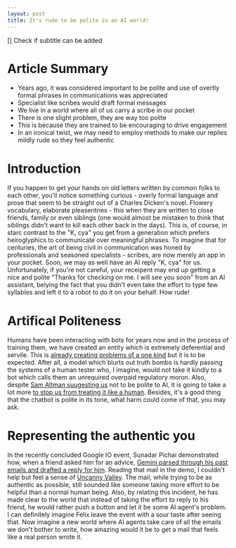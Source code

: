 ```yaml
--- 
layout: post 
title: It's rude to be polite in an AI world! 
---
```


[] Check if subtitle can be added

# Article Summary
- Years ago, it was considered important to be polite and use of overtly formal phrases in communications was appreciated
- Specialist like scribes would draft formal messages
- We live in a world where all of us carry a scribe in our pocket
- There is one slight problem, they are way too polite
- This is because they are trained to be encouraging to drive engagement
- In an ironical twist, we may need to employ methods to make our replies mildly rude so they feel authentic

# Introduction

If you happen to get your hands on old letters written by common folks to each other, you'll notice something curious - overly formal language and prose that seem to be straight out of a Charles Dicken's novel. Flowery vocabulary, elaborate pleasentries - this when they are written to close friends, family or even siblings (one would almost be mistaken to think that siblings didn't want to kill each other back in the days). This is, of course, in starc contrast to the "K, cya" you get from a generation which prefers heiroglyphics to communicate over meaningful phrases. To imagine that for centuries, the art of being civil in communication was honed by professionals and seasoned specialists - scribes, are now merely an app in your pocket. Soon, we may as well have an AI reply "K, cya" for us. Unfortunately, if you're not careful, your receipent may end up getting a nice and polite "Thanks for checking on me. I will see you soon" from an AI assistant, belying the fact that you didn't even take the effort to type few syllables and left it to a robot to do it on your behalf. How rude!

# Artifical Politeness

Humans have been interacting with bots for years now and in the process of training them, we have created an entity which is extremely deferential and servile. This is [already creating problems of a one kind](https://www.popsci.com/technology/openai-jerks/) but it is to be expected. After all, a model which blurts out truth bombs is hardly passing the systems of a human tester who, I imagine, would not take it kindly to a bot which calls them an unrequired overpaid regulatory moron. Also, despite [Sam Altman suugesting us](https://www.techinasia.com/news/being-polite-to-ai-thatll-cost-you-millions-altman-says) not to be polite to AI, it is going to take a lot more [to stop us from treating it like a human](https://www.diplomacy.edu/blog/politeness-in-2025-why-are-we-so-kind-to-ai/). Besides, it's a good thing that the chatbot is polite in its tone, what harm could come of that, you may ask.

# Representing the authentic you

In the recently concluded Google IO event, Sunadar Pichai demonstrated how, when a friend asked him for an advice, [Gemini parsed through his past emails and drafted a reply for him](https://blog.google/technology/ai/io-2025-keynote/#personalization). Reading that mail in the demo, I couldn't help but feel a sense of [Uncanny Valley](https://bluemonarchgroup.com/blog/the-uncanny-valley-of-communication-when-it-sounds-right-but-feels-wrong/). The mail, while trying to be as authentic as possible, still sounded like someone taking more effort to be helpful than a normal human being. Also, by relating this incident, he has made clear to the world that instead of taking the effort to reply to his friend, he would rather push a button and let it be some AI agent's problem. I can definitely imagine Felix leave the event with a sour taste after seeing that. Now imagine a new world where AI agents take care of all the emails we don't bother to write, how amazing would it be to get a mail that feels like a real person wrote it. 
